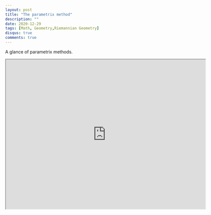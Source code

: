 ```yaml
---
layout: post
title: "The parametrix method"
description: ""
date: 2020-12-29
tags: [Math, Geometry,Riemannian Geometry]
disqus: true
comments: true
---
```


A glance of parametrix methods.<!--more-->
<div style="margin:0 auto;text-align:center">
<iframe src="https://drive.google.com/file/d/1MLMF1Ic8dzGNww-fXgHqeZX4gvQ-Kaq7/preview" width="640" height="480" allow="autoplay"></iframe>
</div>